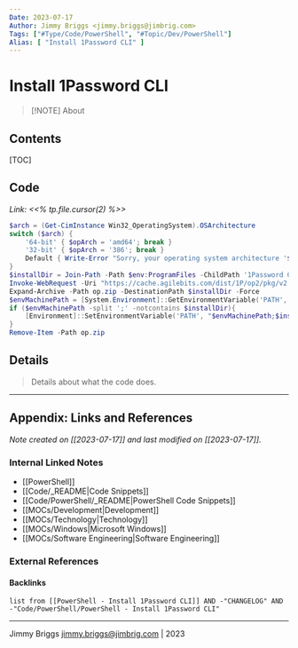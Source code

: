 ```yaml
---
Date: 2023-07-17
Author: Jimmy Briggs <jimmy.briggs@jimbrig.com>
Tags: ["#Type/Code/PowerShell", "#Topic/Dev/PowerShell"]
Alias: [ "Install 1Password CLI" ]
---
```


# Install 1Password CLI

> [!NOTE] About
> 

## Contents

[TOC]

## Code

*Link: <<% tp.file.cursor(2) %>>*

```powershell
$arch = (Get-CimInstance Win32_OperatingSystem).OSArchitecture
switch ($arch) {
    '64-bit' { $opArch = 'amd64'; break }
    '32-bit' { $opArch = '386'; break }
    Default { Write-Error "Sorry, your operating system architecture '$arch' is unsupported" -ErrorAction Stop }
}
$installDir = Join-Path -Path $env:ProgramFiles -ChildPath '1Password CLI'
Invoke-WebRequest -Uri "https://cache.agilebits.com/dist/1P/op2/pkg/v2.17.0/op_windows_$($opArch)_v2.17.0.zip" -OutFile op.zip
Expand-Archive -Path op.zip -DestinationPath $installDir -Force
$envMachinePath = [System.Environment]::GetEnvironmentVariable('PATH','machine')
if ($envMachinePath -split ';' -notcontains $installDir){
    [Environment]::SetEnvironmentVariable('PATH', "$envMachinePath;$installDir", 'Machine')
}
Remove-Item -Path op.zip
```

## Details

> Details about what the code does.


***

## Appendix: Links and References

*Note created on [[2023-07-17]] and last modified on [[2023-07-17]].*

### Internal Linked Notes

- [[PowerShell]]
- [[Code/_README|Code Snippets]]
- [[Code/PowerShell/_README|PowerShell Code Snippets]]
- [[MOCs/Development|Development]]
- [[MOCs/Technology|Technology]]
- [[MOCs/Windows|Microsoft Windows]]
- [[MOCs/Software Engineering|Software Engineering]]

### External References

#### Backlinks

```dataview
list from [[PowerShell - Install 1Password CLI]] AND -"CHANGELOG" AND -"Code/PowerShell/PowerShell - Install 1Password CLI"
```


***

Jimmy Briggs <jimmy.briggs@jimbrig.com> | 2023

